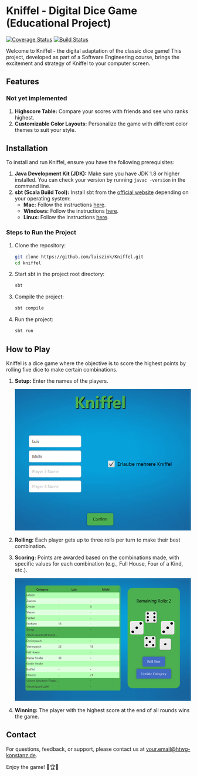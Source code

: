 # Kniffel - Digital Dice Game (Educational Project)
[![Coverage Status](https://coveralls.io/repos/github/luiszink/Kniffel/badge.svg?branch=develope)](https://coveralls.io/github/luiszink/Kniffel?branch=develope)
[![Build Status](https://img.shields.io/github/actions/workflow/status/luiszink/Kniffel/main.yml?branch=develope)](https://github.com/luiszink/Kniffel/actions)


Welcome to Kniffel - the digital adaptation of the classic dice game! This project, developed as part of a Software Engineering course, brings the excitement and strategy of Kniffel to your computer screen.


## Features
### Not yet implemented
1. **Highscore Table:** Compare your scores with friends and see who ranks highest.
2. **Customizable Color Layouts:** Personalize the game with different color themes to suit your style.


## Installation

To install and run Kniffel, ensure you have the following prerequisites:

1. **Java Development Kit (JDK):** Make sure you have JDK 1.8 or higher installed. You can check your version by running `javac -version` in the command line.
2. **sbt (Scala Build Tool):** Install sbt from the [official website](https://www.scala-sbt.org/download.html) depending on your operating system:
   - **Mac:** Follow the instructions [here](https://www.scala-sbt.org/1.x/docs/Installing-sbt-on-Mac.html).
   - **Windows:** Follow the instructions [here](https://www.scala-sbt.org/1.x/docs/Installing-sbt-on-Windows.html).
   - **Linux:** Follow the instructions [here](https://www.scala-sbt.org/1.x/docs/Installing-sbt-on-Linux.html).

### Steps to Run the Project

1. Clone the repository:
    ```bash
    git clone https://github.com/luiszink/Kniffel.git
    cd kniffel
    ```
2. Start sbt in the project root directory:
    ```bash
    sbt
    ```
3. Compile the project:
    ```bash
    sbt compile
    ```
4. Run the project:
    ```bash
    sbt run
    ```


## How to Play

Kniffel is a dice game where the objective is to score the highest points by rolling five dice to make certain combinations. 

1. **Setup:** Enter the names of the players.

    ![Player Setup](src/main/resources/ImageReadMe/start.png)

2. **Rolling:** Each player gets up to three rolls per turn to make their best combination.
3. **Scoring:** Points are awarded based on the combinations made, with specific values for each combination (e.g., Full House, Four of a Kind, etc.).

    ![Game Interface](src/main/resources/ImageReadMe/game.png)

4. **Winning:** The player with the highest score at the end of all rounds wins the game.



## Contact
For questions, feedback, or support, please contact us at [your.email@htwg-konstanz.de](mailto:lu121zin@htwg-konstanz.de).


Enjoy the game! 🎲🏆🎲